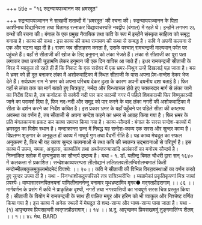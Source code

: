 +++
title = "१६ रुद्रन्यायपञ्चानन का भ्रमरदूत"

+++
रुद्रन्यायपञ्चानन ने सत्रहवीं शताब्दी में 'भ्रमरदूत' की रचना की। रुद्रन्यायपञ्चानन के पिता काशीनाथ विद्यानिवास तथा पितामह रत्नाकर विद्यावाचस्पति नवद्वीप (बंगाल) में रहते थे। इन्होंने लगभग २६ ग्रन्थों की रचना की। बंगाल के एक प्रमुख नैयायिक तथा कवि के रूप में इन्होंने संस्कृत साहित्य को समृद्ध बनाया है।
काव्य की कथा : इस काव्य की कथा रामायण की कथा से सम्बद्ध है। कवि ने अपनी कल्पना से एक और घटना बढ़ा दी है। रावण जब सीताहरण करता है, उसके पश्चात् रामचन्द्रजी माल्यवान् पर्वत पर पहुंचते हैं। वहाँ से सीताजी की खोज के लिए हनुमान् को लंका भेजते हैं। लंका से सीताजी का पूरा पता लगाकर तथा उनकी चूड़ामणि लेकर हनुमान जी एक दिन वापिस आ जाते हैं। इधर रामचन्द्रजी सीताजी के विरह में व्याकुल तो रहते ही हैं कि निकट के एक सरोवर में एक भ्रमर-मिथुन उन्हें दिखलाई पड़ जाता है। बस वे भ्रमर को ही दूत बनाकर लंका में अशोकवाटिका में स्थित सीताजी के पास अपना प्रेम-सन्देश देकर भेज देते हैं।
सर्वप्रथम राम ने भ्रमर को अपना परिचय देकर दुःख के कारण अपनी दयनीय दशा बताई है। फिर वहाँ से लंका तक का मार्ग बताते हुए चित्रकूट, नर्मदा और विन्ध्याचल होते हुए चक्करदार मार्ग से लंका जाने का निर्देश दिया है, तब कर्नाटक से कावेरी नदी पार कर काञ्ची नगर में पहिले शिवकाञ्ची फिर विष्णुकाञ्ची जाने का परामर्श दिया है, फिर नद-नदी और समुद्र को पार करने के बाद लंका नगरी की अशोकवाटिका में सीता के दर्शन करने का निर्देश कथित है। इस प्रकार भ्रमर के वहाँ पहुँचने पर पहिले सीता की कष्टमय अवस्था का वर्णन है, तब सीताजी से अपना सन्देश कहने का भ्रमर से आग्रह किया गया है। फिर भ्रमर के प्रति मंगलकामना प्रकट कर काव्य समाप्त किया गया है।
काव्य-सौन्दर्य : बंगाल के सरस सन्देश-काव्यों में भ्रमरदूत का विशेष स्थान है। मन्दाक्रान्ता छन्द में निबद्ध यह सन्देश-काव्य एक सरस और सुन्दर काव्य है। विप्रलम्भ शृङ्गार के अनुकूल ही काव्य में माथुर्य गुण तथा वैदर्भी रीति है। यह काव्य मेघदूत का सफल अनुकरण है, फिर भी यह काव्य सुन्दर कल्पनाओं से तथा कबि की स्वतन्त्र उद्भावनाओं से परिपूर्ण है। इस काव्य में उपमा, यमक, अनुप्रास, काव्यलिंग तथा अर्थान्तरन्यासादि अलंकारों का मनोरम सौन्दर्य है। निम्नांकित श्लोक में वृत्यनुप्रास का सौन्दर्य द्रष्टव्य है। यथा -
१. डॉ. यतीन्द्र बिमल चौधरी द्वारा सन् १६४० में कलकत्ता से प्रकाशित।
सन्देशकाव्यपरम्परा लीलोद्यानं ललितलवलीलम्बिरोलम्बमालं किती
मन्दोन्मीलबकुलमुकुलामोदमेदं विपश्येः ।। २०।। कवि ने सीताजी की विभिन्न विरहावस्थाओं का वर्णन करते हुए सुन्दर उपमा दी है। यथा -
स्निग्धाशोकदुमपरिसरे तत्र रात्रिञ्चरीभिः । व्यग्रामेकां प्रकृतिकृपणां मित्र जायां प्रपश्येः। वाष्पासारस्नपितनयनां पाणिलीनाननेन्दु बनामार
यूथभ्रष्टामिव मृगव● मद्गतप्रौढरागाम् ।। ८६ ।। मार्गवर्णन के प्रसंग में कवि ने प्राकृतिक दृश्यों, नगरों तथा नगरवासियों का भावपूर्ण सरस चित्र प्रस्तुत किया है। सीताजी के वियोग में रामचन्द्रजी के साथ ही पालित मयूर
और हरिण को भी व्याकुल और निश्चेष्ट वर्णित किया गया है। इस काव्य में अनेक स्थलों में मेघदूत से शब्द-साम्य और भाव्य-साम्य पाया जाता है। यथा - (१) आपृच्छस्व प्रियसहचरी त्वद्गतप्रौढरागाम्।। १४ ।। भ्र.दू.
आपृच्छस्व प्रियसखममुं तुङ्गमालिंग्य शैलम् ।। १।। ४८ मेघ. BARD